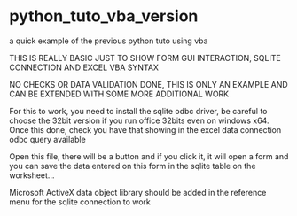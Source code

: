 # python_tuto_vba_version
a quick example of the previous python tuto using vba

THIS IS REALLY BASIC JUST TO SHOW FORM GUI INTERACTION, SQLITE CONNECTION AND EXCEL VBA SYNTAX

NO CHECKS OR DATA VALIDATION DONE, THIS IS ONLY AN EXAMPLE AND CAN BE EXTENDED WITH SOME MORE ADDITIONAL WORK

For this to work, you need to install the sqlite odbc driver, be careful to choose the 32bit version if you run office 32bits even on windows x64. Once this done, check you have that showing in the excel data connection odbc query available

Open this file, there will be a button and if you click it, it will open a form and you can save the data entered on this form in the sqlite table on the worksheet...

Microsoft ActiveX data object library should be added in the reference menu for the sqlite connection to work
